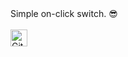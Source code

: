 
<div>Simple on-click switch. 😎</div>
<br>
<div><img alt="GitHub commit activity" src="https://img.shields.io/github/commit-activity/y/tamga05/On-click_switch?style=flat-square" height="27"></div>

